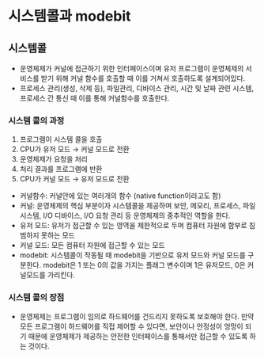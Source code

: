 # 시스템콜과 modebit

## 시스템콜

- 운영체제가 커널에 접근하기 위한 인터페이스이며 유저 프로그램이 운영체제의
  서비스를 받기 위해 커널 함수를 호출할 때 이를 거쳐서 호출하도록 설계되어있다.
- 프로세스 관리(생성, 삭제 등), 파일관리, 디바이스 관리, 시간 및 날짜 관련 시스템, 프로세스 간 통신 때 이를 통해 커널함수를 호출한다.

### 시스템 콜의 과정

1. 프로그램이 시스템 콜을 호출
2. CPU가 유저 모드 → 커널 모드로 전환
3. 운영체제가 요청을 처리
4. 처리 결과를 프로그램에 반환
5. CPU가 커널 모드 → 유저 모드로 전환

- 커널함수: 커널안에 있는 여러개의 함수 (native function이라고도 함)
- 커널: 운영체제의 핵심 부분이자 시스템콜을 제공하며 보안, 메모리, 프로세스, 파일 시스템, I/O 디바이스, I/O 요청 관리 등 운영체제의 중추적인 역할을 한다.
- 유저 모드: 유저가 접근할 수 있는 영역을 제한적으로 두며 컴퓨터 자원에 함부로 침범하지 못하는 모드
- 커널 모드: 모든 컴퓨터 자원에 접근할 수 있는 모드
- modebit: 시스템콜이 작동될 때 modebit을 기반으로 유저 모드와 커널 모드를 구분한다. modebit은 1 또는 0의 값을 가지는 플래그 변수이며 1은 유저모드, 0은 커널모드를 가리킨다.

### 시스템 콜의 장점

- 운영체제는 프로그램이 임의로 하드웨어를 건드리지 못하도록 보호해야 한다. 만약 모든 프로그램이 하드웨어를 직접 제어할 수 있다면, 보안이나 안정성이 엉망이 되기 때문에 운영체제가 제공하는 안전한 인터페이스를 통해서만 접근할 수 있도록 하는 것이다.
